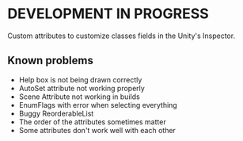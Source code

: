 # DEVELOPMENT IN PROGRESS

Custom attributes to customize classes fields in the Unity's Inspector.

## Known problems

- Help box is not being drawn correctly
- AutoSet attribute not working properly
- Scene Attribute not working in builds
- EnumFlags with error when selecting everything
- Buggy ReorderableList
- The order of the attributes sometimes matter
- Some attributes don't work well with each other
